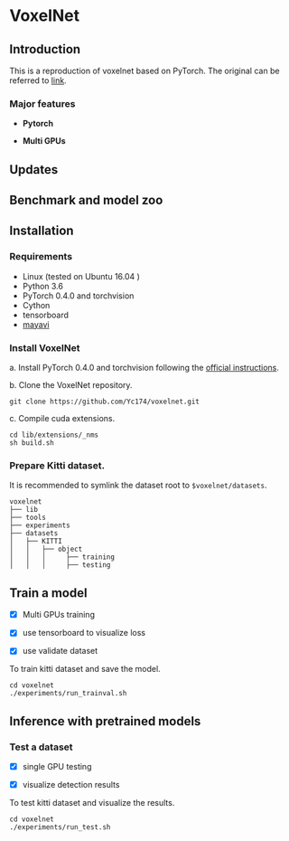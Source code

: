
# VoxelNet

## Introduction

This is a reproduction of voxelnet based on PyTorch.  The original can be referred to [link](https://arxiv.org/abs/1711.06396).

### Major features
- **Pytorch**

- **Multi GPUs**


## Updates


## Benchmark and model zoo


## Installation

### Requirements

- Linux (tested on Ubuntu 16.04 )
- Python 3.6
- PyTorch 0.4.0 and torchvision
- Cython
- tensorboard
- [mayavi](https://docs.enthought.com/mayavi/mayavi/)

### Install VoxelNet

a. Install PyTorch 0.4.0 and torchvision following the [official instructions](https://pytorch.org/).

b. Clone the VoxelNet repository.

```shell
git clone https://github.com/Yc174/voxelnet.git
```

c. Compile cuda extensions.

```shell
cd lib/extensions/_nms
sh build.sh
```


### Prepare Kitti dataset.

It is recommended to symlink the dataset root to `$voxelnet/datasets`.

```
voxelnet
├── lib
├── tools
├── experiments
├── datasets
│   ├── KITTI
│   │   ├── object
│   │   │     ├── training
│   │   │     ├── testing
```


## Train a model
- [x] Multi GPUs training
- [x] use tensorboard to visualize loss
- [x] use validate dataset


To train kitti dataset and save the model.

```shell
cd voxelnet
./experiments/run_trainval.sh
```


## Inference with pretrained models

### Test a dataset

- [x] single GPU testing
- [x] visualize detection results


To test kitti dataset and visualize the results.

```shell
cd voxelnet
./experiments/run_test.sh
```



